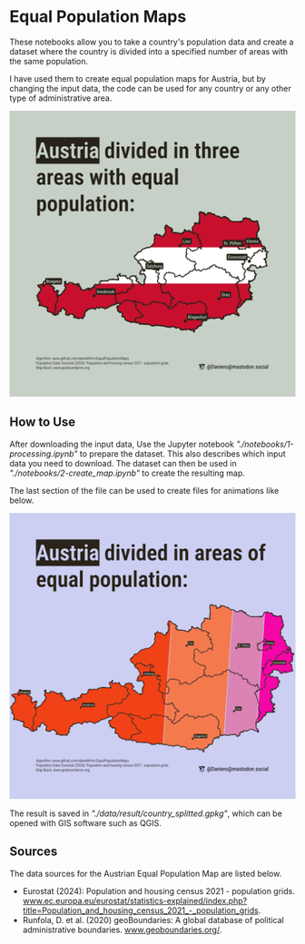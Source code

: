 # Equal Population Maps

These notebooks allow you to take a country's population data and create a dataset where the country is divided into a specified number of areas with the same population.

I have used them to create equal population maps for Austria, but by changing the input data, the code can be used for any country or any other type of administrative area.

![Austria](/figures/equal_population_austria_flag_en.png "Austria")

## How to Use

After downloading the input data, Use the Jupyter notebook _"./notebooks/1-processing.ipynb"_ to prepare the dataset. This also describes which input data you need to download. The dataset can then be used in _"./notebooks/2-create_map.ipynb"_ to create the resulting map.

The last section of the file can be used to create files for animations like below.

![Animation](/figures/equal_population_austria_animated_en.gif "Animation")

The result is saved in _"./data/result/country_splitted.gpkg"_, which can be opened with GIS software such as QGIS.

## Sources

The data sources for the Austrian Equal Population Map are listed below.

- Eurostat (2024): Population and housing census 2021 - population grids. www.ec.europa.eu/eurostat/statistics-explained/index.php?title=Population_and_housing_census_2021_-_population_grids.
- Runfola, D. et al. (2020) geoBoundaries: A global database of political administrative boundaries. www.geoboundaries.org/.